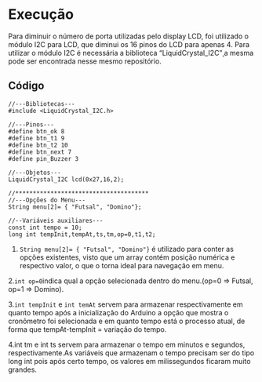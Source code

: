 # Execução
Para diminuir o número de porta utilizadas pelo display LCD, foi utilizado o módulo I2C para LCD, que diminui os 16 pinos do LCD para apenas 4. Para utilizar o módulo I2C é necessária a biblioteca “LiquidCrystal_I2C”¸a mesma pode ser encontrada nesse mesmo repositório.

## Código
```
//---Bibliotecas---
#include <LiquidCrystal_I2C.h>

//---Pinos---
#define btn_ok 8
#define btn_t1 9
#define btn_t2 10
#define btn_next 7
#define pin_Buzzer 3

//---Objetos---
LiquidCrystal_I2C lcd(0x27,16,2);

//**************************************
//---Opções do Menu---
String menu[2]= { "Futsal", "Domino"};

//--Variáveis auxiliares---
const int tempo = 10; 
long int tempInit,tempAt,ts,tm,op=0,t1,t2;
```
1. ```String menu[2]= { "Futsal", "Domino"}``` é utilizado para conter as opções existentes, visto que um array contém posição numérica e 
respectivo valor, o que o torna ideal para navegação em menu.

2.```int op=0```indica qual a opção selecionada dentro do menu.(op=0 => Futsal, op=1 => Domino).

3.```int tempInit``` e ```int temAt``` servem para armazenar respectivamente em quanto tempo após a inicialização do Arduino a opção que 
mostra o cronômetro foi selecionada e em quanto tempo está o processo atual, de forma que tempAt-tempInit = variação do tempo.

4.int tm e int ts servem para armazenar o tempo em minutos e segundos, respectivamente.As variáveis que armazenam o tempo precisam ser do 
tipo long int pois após certo tempo, os valores em milissegundos ficaram muito grandes.
